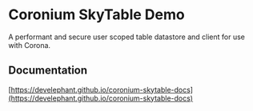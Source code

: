 # Coronium SkyTable Demo

A performant and secure user scoped table datastore and client for use with Corona.

## Documentation

[https://develephant.github.io/coronium-skytable-docs](https://develephant.github.io/coronium-skytable-docs)
